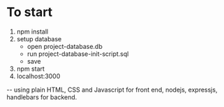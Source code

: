 # To start

1. npm install
2. setup database
   - open project-database.db
   - run project-database-init-script.sql
   - save
3. npm start
4. localhost:3000

-- using plain HTML, CSS and Javascript for front end, nodejs, expressjs, handlebars for backend.
